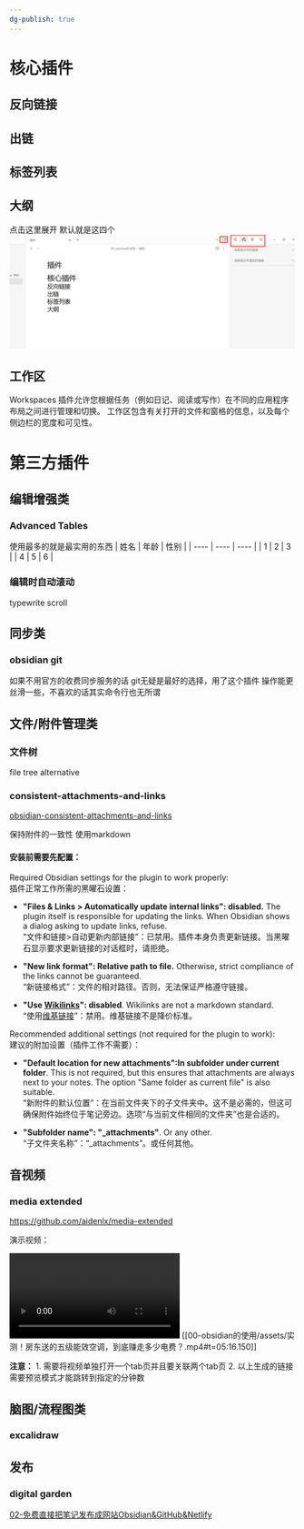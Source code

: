 ```yaml
---
dg-publish: true
---
```

# 核心插件
## 反向链接
## 出链
## 标签列表
## 大纲
点击这里展开  默认就是这四个
![](assets/Pasted%20image%2020221228165318.png)
## 工作区
Workspaces 插件允许您根据任务（例如日记、阅读或写作）在不同的应用程序布局之间进行管理和切换。
工作区包含有关打开的文件和窗格的信息，以及每个侧边栏的宽度和可见性。

# 第三方插件

## 编辑增强类
### Advanced Tables
使用最多的就是最实用的东西
| 姓名 | 年龄 | 性别 |
| ---- | ---- | ---- |
| 1    | 2    | 3    |
| 4    | 5    | 6    |

### 编辑时自动滚动
typewrite scroll

## 同步类
### obsidian git
如果不用官方的收费同步服务的话  git无疑是最好的选择，用了这个插件  操作能更丝滑一些，不喜欢的话其实命令行也无所谓

## 文件/附件管理类

### 文件树
file tree alternative

### consistent-attachments-and-links

[obsidian-consistent-attachments-and-links](https://github.com/dy-sh/obsidian-consistent-attachments-and-links)

保持附件的一致性  使用markdown
#### 安装前需要先配置：
Required Obsidian settings for the plugin to work properly:  
插件正常工作所需的黑曜石设置：

- **"Files & Links > Automatically update internal links": disabled.** The plugin itself is responsible for updating the links. When Obsidian shows a dialog asking to update links, refuse.  
    “文件和链接>自动更新内部链接”：已禁用。插件本身负责更新链接。当黑曜石显示要求更新链接的对话框时，请拒绝。
    
- **"New link format": Relative path to file.** Otherwise, strict compliance of the links cannot be guaranteed.  
    “新链接格式”：文件的相对路径。否则，无法保证严格遵守链接。
    
- **"Use [Wikilinks](Wikilinks)": disabled**. Wikilinks are not a markdown standard.  
    “使用[维基链接](维基链接)”：禁用。维基链接不是降价标准。
    

Recommended additional settings (not required for the plugin to work):  
建议的附加设置（插件工作不需要）：

- **"Default location for new attachments":In subfolder under current folder**. This is not required, but this ensures that attachments are always next to your notes. The option "Same folder as current file" is also suitable.  
    “新附件的默认位置”：在当前文件夹下的子文件夹中。这不是必需的，但这可确保附件始终位于笔记旁边。选项“与当前文件相同的文件夹”也是合适的。
    
- **"Subfolder name": "_attachments"**. Or any other.  
    “子文件夹名称”：“_attachments”。或任何其他。


## 音视频

### media extended

https://github.com/aidenlx/media-extended

演示视频：

![](assets/实测！房东送的五级能效空调，到底赚走多少电费？.mp4)
[[00-obsidian的使用/assets/实测！房东送的五级能效空调，到底赚走多少电费？.mp4#t=05:16.150]]

**注意：**
	1. 需要将视频单独打开一个tab页并且要关联两个tab页
	2. 以上生成的链接  需要预览模式才能跳转到指定的分钟数


## 脑图/流程图类

### excalidraw

## 发布

### digital garden

[02-免费直接把笔记发布成网站Obsidian&GitHub&Netlify](99-剪藏/02-免费直接把笔记发布成网站Obsidian&GitHub&Netlify.md)

